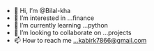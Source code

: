 - 👋 Hi, I’m @Bilal-kha
- 👀 I’m interested in ...finance
- 🌱 I’m currently learning ...python
- 💞️ I’m looking to collaborate on ...projects
- 📫 How to reach me ...kabirk7866@gmail.com

<!---
Bilal-kha/Bilal-kha is a ✨ special ✨ repository because its `README.md` (this file) appears on your GitHub profile.
You can click the Preview link to take a look at your changes.
--->
